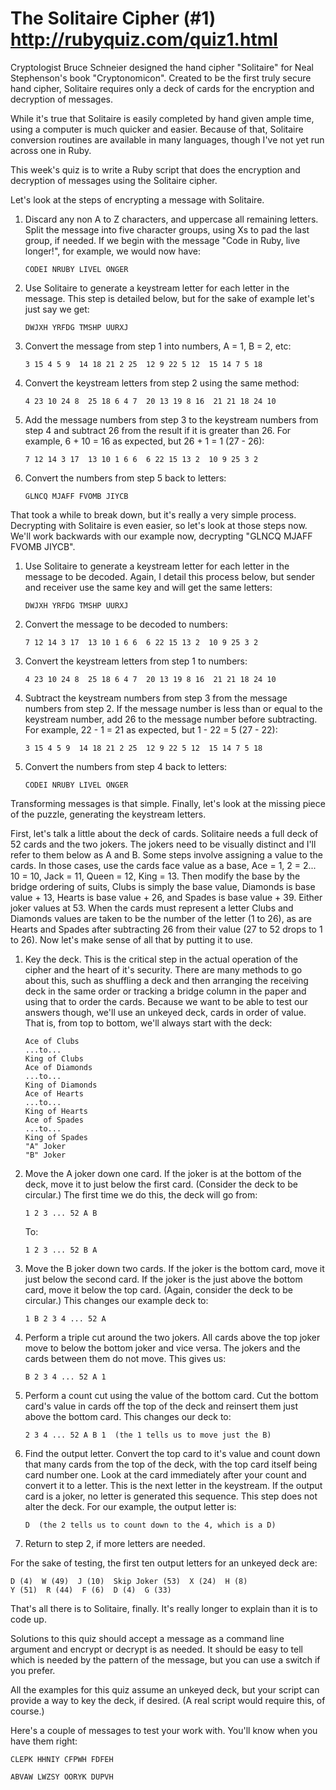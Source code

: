 # The Solitaire Cipher (#1) http://rubyquiz.com/quiz1.html
Cryptologist Bruce Schneier designed the hand cipher "Solitaire" for Neal Stephenson's book "Cryptonomicon". Created to be the first truly secure hand cipher, Solitaire requires only a deck of cards for the encryption and decryption of messages.

While it's true that Solitaire is easily completed by hand given ample time, using a computer is much quicker and easier. Because of that, Solitaire conversion routines are available in many languages, though I've not yet run across one in Ruby.

This week's quiz is to write a Ruby script that does the encryption and decryption of messages using the Solitaire cipher.

Let's look at the steps of encrypting a message with Solitaire.

1. Discard any non A to Z characters, and uppercase all remaining letters. Split the message into five character groups, using Xs to pad the last group, if needed. If we begin with the message "Code in Ruby, live longer!", for example, we would now have:

	`CODEI NRUBY LIVEL ONGER`

2. Use Solitaire to generate a keystream letter for each letter in the message. This step is detailed below, but for the sake of example let's just say we get:

	`DWJXH YRFDG TMSHP UURXJ`

3. Convert the message from step 1 into numbers, A = 1, B = 2, etc:

	`3 15 4 5 9  14 18 21 2 25  12 9 22 5 12  15 14 7 5 18`

4. Convert the keystream letters from step 2 using the same method:

	`4 23 10 24 8  25 18 6 4 7  20 13 19 8 16  21 21 18 24 10`

5. Add the message numbers from step 3 to the keystream numbers from step 4 and subtract 26 from the result if it is greater than 26. For example, 6 + 10 = 16 as expected, but 26 + 1 = 1 (27 - 26):

	`7 12 14 3 17  13 10 1 6 6  6 22 15 13 2  10 9 25 3 2`

6. Convert the numbers from step 5 back to letters:

	`GLNCQ MJAFF FVOMB JIYCB`

That took a while to break down, but it's really a very simple process. Decrypting with Solitaire is even easier, so let's look at those steps now. We'll work backwards with our example now, decrypting "GLNCQ MJAFF FVOMB JIYCB".

1. Use Solitaire to generate a keystream letter for each letter in the message to be decoded. Again, I detail this process below, but sender and receiver use the same key and will get the same letters:

	`DWJXH YRFDG TMSHP UURXJ`

2. Convert the message to be decoded to numbers:

	`7 12 14 3 17  13 10 1 6 6  6 22 15 13 2  10 9 25 3 2`

3. Convert the keystream letters from step 1 to numbers:

	`4 23 10 24 8  25 18 6 4 7  20 13 19 8 16  21 21 18 24 10`

4. Subtract the keystream numbers from step 3 from the message numbers from step 2. If the message number is less than or equal to the keystream number, add 26 to the message number before subtracting. For example, 22 - 1 = 21 as expected, but 1 - 22 = 5 (27 - 22):

	`3 15 4 5 9  14 18 21 2 25  12 9 22 5 12  15 14 7 5 18`

5. Convert the numbers from step 4 back to letters:

	`CODEI NRUBY LIVEL ONGER`

Transforming messages is that simple. Finally, let's look at the missing piece of the puzzle, generating the keystream letters.

First, let's talk a little about the deck of cards. Solitaire needs a full deck of 52 cards and the two jokers. The jokers need to be visually distinct and I'll refer to them below as A and B. Some steps involve assigning a value to the cards. In those cases, use the cards face value as a base, Ace = 1, 2 = 2... 10 = 10, Jack = 11, Queen = 12, King = 13. Then modify the base by the bridge ordering of suits, Clubs is simply the base value, Diamonds is base value + 13, Hearts is base value + 26, and Spades is base value + 39. Either joker values at 53. When the cards must represent a letter Clubs and Diamonds values are taken to be the number of the letter (1 to 26), as are Hearts and Spades after subtracting 26 from their value (27 to 52 drops to 1 to 26). Now let's make sense of all that by putting it to use.

1. Key the deck. This is the critical step in the actual operation of the cipher and the heart of it's security. There are many methods to go about this, such as shuffling a deck and then arranging the receiving deck in the same order or tracking a bridge column in the paper and using that to order the cards. Because we want to be able to test our answers though, we'll use an unkeyed deck, cards in order of value. That is, from top to bottom, we'll always start with the deck:

	```
	Ace of Clubs
	...to...
	King of Clubs
	Ace of Diamonds
	...to...
	King of Diamonds
	Ace of Hearts
	...to...
	King of Hearts
	Ace of Spades
	...to...
	King of Spades
	"A" Joker
	"B" Joker
	```

2. Move the A joker down one card. If the joker is at the bottom of the deck, move it to just below the first card. (Consider the deck to be circular.) The first time we do this, the deck will go from:

	`1 2 3 ... 52 A B`

	To:

	`1 2 3 ... 52 B A`

3. Move the B joker down two cards. If the joker is the bottom card, move it just below the second card. If the joker is the just above the bottom card, move it below the top card. (Again, consider the deck to be circular.) This changes our example deck to:

	`1 B 2 3 4 ... 52 A`

4. Perform a triple cut around the two jokers. All cards above the top joker move to below the bottom joker and vice versa. The jokers and the cards between them do not move. This gives us:

	`B 2 3 4 ... 52 A 1`

5. Perform a count cut using the value of the bottom card. Cut the bottom card's value in cards off the top of the deck and reinsert them just above the bottom card. This changes our deck to:

	`2 3 4 ... 52 A B 1  (the 1 tells us to move just the B)`

6. Find the output letter. Convert the top card to it's value and count down that many cards from the top of the deck, with the top card itself being card number one. Look at the card immediately after your count and convert it to a letter. This is the next letter in the keystream. If the output card is a joker, no letter is generated this sequence. This step does not alter the deck. For our example, the output letter is:

	`D  (the 2 tells us to count down to the 4, which is a D)`

7. Return to step 2, if more letters are needed.

For the sake of testing, the first ten output letters for an unkeyed deck are:

	D (4)  W (49)  J (10)  Skip Joker (53)  X (24)  H (8)
	Y (51)  R (44)  F (6)  D (4)  G (33)

That's all there is to Solitaire, finally. It's really longer to explain than it is to code up.

Solutions to this quiz should accept a message as a command line argument and encrypt or decrypt is as needed. It should be easy to tell which is needed by the pattern of the message, but you can use a switch if you prefer.

All the examples for this quiz assume an unkeyed deck, but your script can provide a way to key the deck, if desired. (A real script would require this, of course.)

Here's a couple of messages to test your work with. You'll know when you have them right:

	CLEPK HHNIY CFPWH FDFEH

	ABVAW LWZSY OORYK DUPVH
